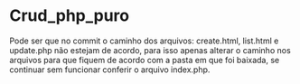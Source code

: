 # Crud_php_puro

Pode ser que no commit o caminho dos arquivos: create.html, list.html e update.php não estejam de acordo, para isso apenas alterar o caminho nos arquivos para que fiquem de acordo com a pasta em que foi baixada, se continuar sem funcionar conferir o arquivo index.php.
